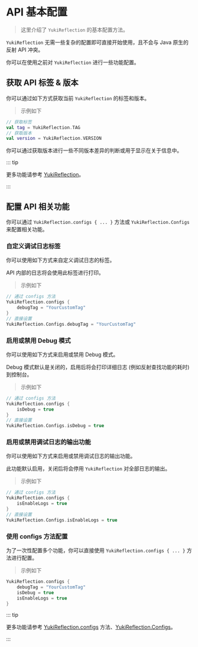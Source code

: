 # API 基本配置

> 这里介绍了 `YukiReflection` 的基本配置方法。

`YukiReflection` 无需一些复杂的配置即可直接开始使用，且不会与 Java 原生的反射 API 冲突。

你可以在使用之前对 `YukiReflection` 进行一些功能配置。

## 获取 API 标签 & 版本

你可以通过如下方式获取当前 `YukiReflection` 的标签和版本。

> 示例如下

```kotlin
// 获取标签
val tag = YukiReflection.TAG
// 获取版本
val version = YukiReflection.VERSION
```

你可以通过获取版本进行一些不同版本差异的判断或用于显示在关于信息中。

::: tip

更多功能请参考 [YukiReflection](../api/public/com/highcapable/yukireflection/YukiReflection)。

:::

## 配置 API 相关功能

你可以通过 `YukiReflection.configs { ... }` 方法或 `YukiReflection.Configs` 来配置相关功能。

### 自定义调试日志标签

你可以使用如下方式来自定义调试日志的标签。

API 内部的日志将会使用此标签进行打印。

> 示例如下

```kotlin
// 通过 configs 方法
YukiReflection.configs {
    debugTag = "YourCustomTag"
}
// 直接设置
YukiReflection.Configs.debugTag = "YourCustomTag"
```

### 启用或禁用 Debug 模式

你可以使用如下方式来启用或禁用 Debug 模式。

Debug 模式默认是关闭的，启用后将会打印详细日志 (例如反射查找功能的耗时) 到控制台。

> 示例如下

```kotlin
// 通过 configs 方法
YukiReflection.configs {
    isDebug = true
}
// 直接设置
YukiReflection.Configs.isDebug = true
```

### 启用或禁用调试日志的输出功能

你可以使用如下方式来启用或禁用调试日志的输出功能。

此功能默认启用，关闭后将会停用 `YukiReflection` 对全部日志的输出。

> 示例如下

```kotlin
// 通过 configs 方法
YukiReflection.configs {
    isEnableLogs = true
}
// 直接设置
YukiReflection.Configs.isEnableLogs = true
```

### 使用 configs 方法配置

为了一次性配置多个功能，你可以直接使用 `YukiReflection.configs { ... }` 方法进行配置。

> 示例如下

```kotlin
YukiReflection.configs {
    debugTag = "YourCustomTag"
    isDebug = true
    isEnableLogs = true
}
```

::: tip

更多功能请参考 [YukiReflection.configs](../api/public/com/highcapable/yukireflection/YukiReflection#configs-method) 方法、[YukiReflection.Configs](../api/public/com/highcapable/yukireflection/YukiReflection#configs-object)。

:::